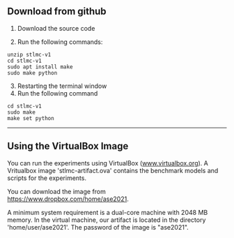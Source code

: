 ## Download from github

1. Download the source code

2. Run the following commands:

~~~
unzip stlmc-v1
cd stlmc-v1
sudo apt install make
sudo make python
~~~

3. Restarting the terminal window
4. Run the following command

~~~
cd stlmc-v1
sudo make
make set python
~~~



---

## Using the VirtualBox Image

You can run the experiments using VirtualBox (www.virtualbox.org). 
A Vritualbox image 'stlmc-artifact.ova' contains the benchmark models and scripts for the experiments. 

You can download the image from https://www.dropbox.com/home/ase2021.

A minimum system requirement is a dual-core machine with 2048 MB memory. In the virtual machine, 
our artifact is located in the directory 'home/user/ase2021'. The password of the image is "ase2021".
